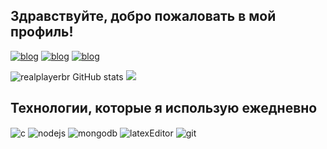 ## Здравствуйте, добро пожаловать в мой профиль!
[![blog](https://img.shields.io/badge/Reddit-FF4500?style=flat&logo=reddit&logoColor=white)](https://www.reddit.com/u/RealPlayerBr/s/GVIzUV0EGC)
[![blog](https://img.shields.io/badge/Pinterest-BD081C?style=flat&logo=pinterest&logoColor=white)](https://br.pinterest.com/RealPlayerBr/)
[![blog](https://img.shields.io/badge/Discord-5865F2?style=flat&logo=discord&logoColor=white)](https://discord.gg/umsjWD8XhS)

![realplayerbr GitHub stats](https://github-readme-stats.vercel.app/api?username=realplayerbr&show_icons=true&theme=blue-green)
![](https://github-readme-stats.vercel.app/api/top-langs/?username=realplayerbr&theme=blue-green)

  ## Технологии, которые я использую ежедневно

  <div>
  <img align="center" alt="c" src="https://img.shields.io/badge/C-00599C?style=for-the-badge&logo=c&logoColor=white">
  <img align="center" alt="nodejs" src="https://img.shields.io/badge/Node.js-43853D?style=for-the-badge&logo=node.js&logoColor=white" />
  <img align="center" alt="mongodb" src="https://img.shields.io/badge/MongoDB-4EA94B?style=for-the-badge&logo=mongodb&logoColor=white" />
  <img align="center" alt="latexEditor" src="https://img.shields.io/badge/Overleaf-47A141?style=for-the-badge&logo=Overleaf&logoColor=white" />
  <img align="center" alt="git" src="https://img.shields.io/badge/GIT-E44C30?style=for-the-badge&logo=git&logoColor=white" />
</div><br/>
